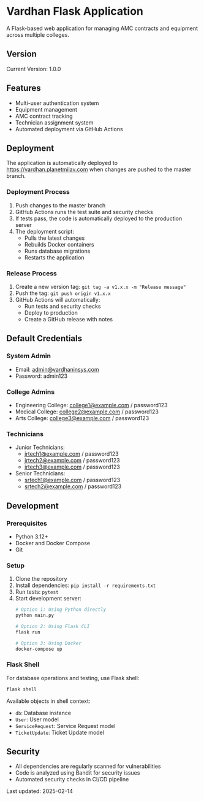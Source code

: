 # Vardhan Flask Application

A Flask-based web application for managing AMC contracts and equipment across multiple colleges.

## Version
Current Version: 1.0.0

## Features

- Multi-user authentication system
- Equipment management
- AMC contract tracking
- Technician assignment system
- Automated deployment via GitHub Actions

## Deployment

The application is automatically deployed to https://vardhan.planetmilav.com when changes are pushed to the master branch.

### Deployment Process
1. Push changes to the master branch
2. GitHub Actions runs the test suite and security checks
3. If tests pass, the code is automatically deployed to the production server
4. The deployment script:
   - Pulls the latest changes
   - Rebuilds Docker containers
   - Runs database migrations
   - Restarts the application

### Release Process
1. Create a new version tag: `git tag -a v1.x.x -m "Release message"`
2. Push the tag: `git push origin v1.x.x`
3. GitHub Actions will automatically:
   - Run tests and security checks
   - Deploy to production
   - Create a GitHub release with notes

## Default Credentials

### System Admin
- Email: admin@vardhaninsys.com
- Password: admin123

### College Admins
- Engineering College: college1@example.com / password123
- Medical College: college2@example.com / password123
- Arts College: college3@example.com / password123

### Technicians
- Junior Technicians:
  - jrtech1@example.com / password123
  - jrtech2@example.com / password123
  - jrtech3@example.com / password123
- Senior Technicians:
  - srtech1@example.com / password123
  - srtech2@example.com / password123

## Development

### Prerequisites
- Python 3.12+
- Docker and Docker Compose
- Git

### Setup
1. Clone the repository
2. Install dependencies: `pip install -r requirements.txt`
3. Run tests: `pytest`
4. Start development server:
   ```bash
   # Option 1: Using Python directly
   python main.py

   # Option 2: Using Flask CLI
   flask run

   # Option 3: Using Docker
   docker-compose up
   ```

### Flask Shell
For database operations and testing, use Flask shell:
```bash
flask shell
```
Available objects in shell context:
- `db`: Database instance
- `User`: User model
- `ServiceRequest`: Service Request model
- `TicketUpdate`: Ticket Update model

## Security
- All dependencies are regularly scanned for vulnerabilities
- Code is analyzed using Bandit for security issues
- Automated security checks in CI/CD pipeline

Last updated: 2025-02-14
